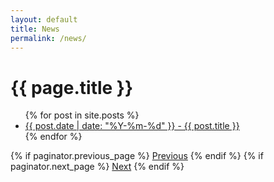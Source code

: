 ```yaml
---
layout: default
title: News
permalink: /news/
---
```


<h1>{{ page.title }}</h1>

<ul>
  {% for post in site.posts %}
    <li><a href="{{ post.url | relative_url }}">{{ post.date | date: "%Y-%m-%d" }} - {{ post.title }}</a></li>
  {% endfor %}
</ul>

<!-- Pagination -->
<div class="pagination">
  {% if paginator.previous_page %}
    <a href="{{ paginator.previous_page_path | relative_url }}">Previous</a>
  {% endif %}
  {% if paginator.next_page %}
    <a href="{{ paginator.next_page_path | relative_url }}">Next</a>
  {% endif %}
</div>
